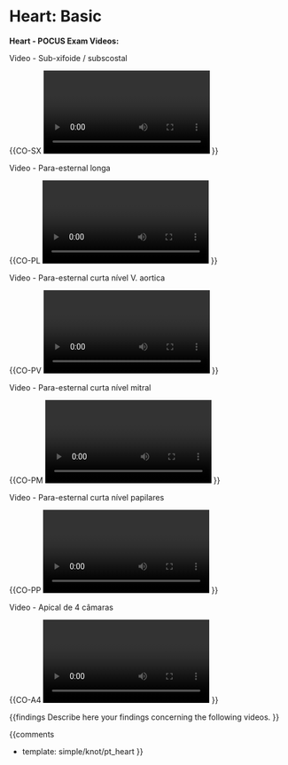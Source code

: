 # Heart: Basic

**Heart - POCUS Exam Videos:**

Video - Sub-xifoide / subscostal

{{CO-SX
<video></video>
}}

Video - Para-esternal longa

{{CO-PL
<video></video>
}}

Video - Para-esternal curta nível V. aortica

{{CO-PV
<video></video>
}}

Video - Para-esternal curta nível mitral

{{CO-PM
<video></video>
}}

Video - Para-esternal curta nível papilares

{{CO-PP
<video></video>
}}

Video - Apical de 4 câmaras

{{CO-A4
<video></video>
}}

{{findings
Describe here your findings concerning the following videos.
}}

{{comments
* template: simple/knot/pt_heart
}}
